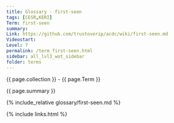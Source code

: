 ```yaml
---
title: Glossary - first-seen
tags: [CESR,KERI]
Term: first-seen
summary: 
Link: https://github.com/trustoverip/acdc/wiki/first-seen.md
Videostart: 
Level: 7
permalink: /term_first-seen.html
sidebar: all_lvl3_wot_sidebar
folder: terms
---
```


{{ page.collection }} - {{ page.Term }}

   {{ page.summary }}

{% include_relative glossary/first-seen.md %}

 {% include links.html %} 
